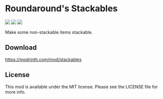 # Roundaround's Stackables

<img src="https://img.shields.io/badge/Loader-Fabric-%23313e51?style=for-the-badge"/>
<img src="https://img.shields.io/badge/MC-1.19--1.19.4-%23313e51?style=for-the-badge"/>
<img src="https://img.shields.io/badge/Side-Server-%23313e51?style=for-the-badge"/>

Make some non-stackable items stackable.

## Download

https://modrinth.com/mod/stackables

## License

This mod is available under the MIT license. Please see the LICENSE file for more info.